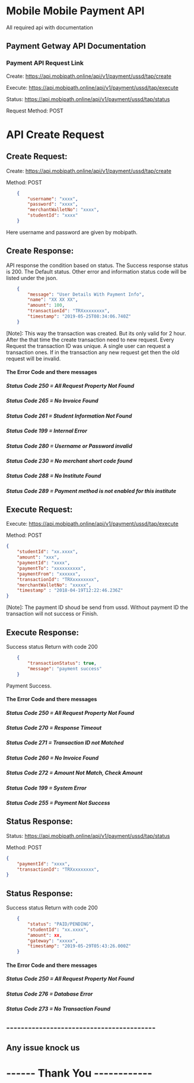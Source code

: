 # Mobile Mobile Payment API

All required api with documentation

## Payment Getway API Documentation

### Payment API Request Link

Create: <https://api.mobipath.online/api/v1/payment/ussd/tap/create>

Execute: <https://api.mobipath.online/api/v1/payment/ussd/tap/execute>

Status: <https://api.mobipath.online/api/v1/payment/ussd/tap/status>

Request Method: POST

# API Create Request

## Create Request: 

Create: <https://api.mobipath.online/api/v1/payment/ussd/tap/create>

Method: POST

```json
    {
        "username": "xxxx",
        "password": "xxxx",
	    "merchantWalletNo": "xxxx",
        "studentId": "xxxx"
    }
```

Here username and password are given by mobipath.

## Create Response: 

API response the condition based on status. The Success response status is 200. 
The Default status. Other error and information status code will be listed under the json.

```json
    {
        "message": "User Details With Payment Info",
        "name": "XX XX XX",
        "amount": 100,
        "transactionId": "TRXxxxxxxxx",
        "timestamp": "2019-05-25T08:34:06.740Z"
    }
```

[Note]: This way the transaction was created. But its only valid for 2 hour. After the that time the create transaction need to new request. Every Request the transaction ID was unique. A single user can request a transaction ones. If in the transaction any new request get then the old request will be invalid.

#### The Error Code and there messages

##### Status Code 250 = All Request Property Not Found

##### Status Code 265 = No Invoice Found

##### Status Code 261 = Student Information Not Found

##### Status Code 199 = Internal Error

##### Status Code 280 = Username or Password invalid

##### Status Code 230 = No merchant short code found 

##### Status Code 288 = No Institute Found

##### Status Code 289 = Payment method is not enabled for this institute

## Execute Request: 

Execute: <https://api.mobipath.online/api/v1/payment/ussd/tap/execute>

Method: POST

```json
{
	"studentId": "xx.xxxx",
	"amount": "xxx",
	"paymentId": "xxxx",
	"paymentTo": "xxxxxxxxxx",
	"paymentFrom": "xxxxxx",
	"transactionId": "TRXxxxxxxxx",
	"merchantWalletNo": "xxxxx",
	"timestamp" : "2018-04-19T12:22:46.236Z"
}
```

[Note]: The payment ID shoud be send from ussd. Without payment ID the transaction will not success or Finish.

## Execute Response: 

Success status Return with code 200

```json
    {
        "transactionStatus": true,
        "message": "payment success"
    }
```

Payment Success.

#### The Error Code and there messages

##### Status Code 250 = All Request Property Not Found

##### Status Code 270 = Response Timeout

##### Status Code 271 = Transaction ID not Matched

##### Status Code 260 = No Invoice Found

##### Status Code 272 = Amount Not Match, Check Amount

##### Status Code 199 = System Error

##### Status Code 255 = Payment Not Success

## Status Response: 

Status: <https://api.mobipath.online/api/v1/payment/ussd/tap/status>

Method: POST

```json
{
    "paymentId": "xxxx",
    "transactionId": "TRXxxxxxxxx",
}
```

## Status Response: 

Success status Return with code 200

```json
    {
        "status": "PAID/PENDING",
        "studentId": "xx.xxxx",
        "amount": xx,
        "gateway": "xxxxx",
        "timestamp": "2019-05-29T05:43:26.000Z"
    }
```

#### The Error Code and there messages

##### Status Code 250 = All Request Property Not Found

##### Status Code 276 = Database Error

##### Status Code 273 = No Transaction Found


## -----------------------------------------

## Any issue knock us

# ------ Thank You ------------
